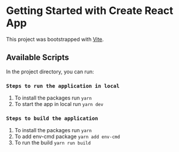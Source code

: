 # Getting Started with Create React App

This project was bootstrapped with [Vite](https://github.com/facebook/create-react-app).

## Available Scripts

In the project directory, you can run:

### `Steps to run the application in local`
1. To install the packages run `yarn`
2. To start the app in local run `yarn dev`

### `Steps to build the application`
1. To install the packages run `yarn`
2. To add env-cmd package `yarn add env-cmd`
3. To run the build `yarn run build`

